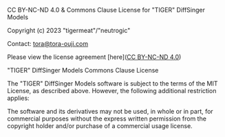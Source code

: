 CC BY-NC-ND 4.0 & Commons Clause License for "TIGER" DiffSinger Models

Copyright (c) 2023 "tigermeat"/"neutrogic"

Contact: tora@tora-ouji.com

Please view the license agreement [here]([CC BY-NC-ND 4.0](https://creativecommons.org/licenses/by-nc-nd/4.0/?ref=chooser-v1))

"TIGER" DiffSinger Models Commons Clause License

The "TIGER" DiffSinger Models software is subject to the terms of the MIT License, as described above. However, the following additional restriction applies:

The software and its derivatives may not be used, in whole or in part, for commercial purposes without the express written permission from the copyright holder and/or purchase of a commercial usage license.
